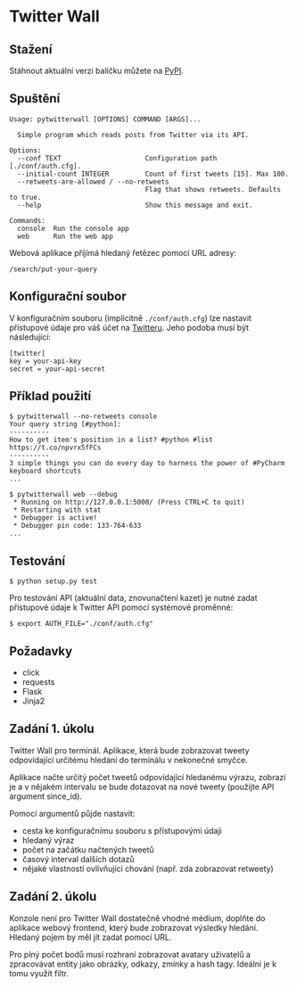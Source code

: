 # Twitter Wall

## Stažení

Stáhnout aktuální verzi balíčku můžete na [PyPI](https://testpypi.python.org/pypi/pytwitterwall/).

## Spuštění

```
Usage: pytwitterwall [OPTIONS] COMMAND [ARGS]...

  Simple program which reads posts from Twitter via its API.

Options:
  --conf TEXT                     Configuration path [./conf/auth.cfg].
  --initial-count INTEGER         Count of first tweets [15]. Max 100.
  --retweets-are-allowed / --no-retweets
                                  Flag that shows retweets. Defaults to true.
  --help                          Show this message and exit.

Commands:
  console  Run the console app
  web      Run the web app
```

Webová aplikace příjímá hledaný řetězec pomocí URL adresy:

```
/search/put-your-query
```

## Konfigurační soubor

V konfiguračním souboru (implicitně `./conf/auth.cfg`) lze nastavit přístupové údaje pro váš účet na [Twitteru](https://twitter.com/). Jeho podoba musí být následující:

```
[twitter]
key = your-api-key
secret = your-api-secret
```

## Příklad použití

```
$ pytwitterwall --no-retweets console
Your query string [#python]:
----------
How to get item's position in a list? #python #list https://t.co/npvrx5fFCs
----------
3 simple things you can do every day to harness the power of #PyCharm keyboard shortcuts
...
```

```
$ pytwitterwall web --debug
 * Running on http://127.0.0.1:5000/ (Press CTRL+C to quit)
 * Restarting with stat
 * Debugger is active!
 * Debugger pin code: 133-764-633
...
```

## Testování

```
$ python setup.py test
```

Pro testování API (aktuální data, znovunačtení kazet) je nutné zadat přístupové údaje k Twitter API pomocí systémové proměnné:

```
$ export AUTH_FILE="./conf/auth.cfg"
```

## Požadavky

* click
* requests
* Flask
* Jinja2

## Zadání 1. úkolu

Twitter Wall pro terminál. Aplikace, která bude zobrazovat tweety odpovídající určitému hledání do terminálu v nekonečné smyčce.

Aplikace načte určitý počet tweetů odpovídající hledanému výrazu, zobrazí je a v nějakém intervalu se bude dotazovat na nové tweety (použijte API argument since_id).

Pomocí argumentů půjde nastavit:

* cesta ke konfiguračnímu souboru s přístupovými údaji
* hledaný výraz
* počet na začátku načtených tweetů
* časový interval dalších dotazů
* nějaké vlastnosti ovlivňující chování (např. zda zobrazovat retweety)

## Zadání 2. úkolu

Konzole není pro Twitter Wall dostatečně vhodné médium, doplňte do aplikace webový frontend, který bude zobrazovat výsledky hledání. Hledaný pojem by měl jít zadat pomocí URL.

Pro plný počet bodů musí rozhraní zobrazovat avatary uživatelů a zpracovávat entity jako obrázky, odkazy, zmínky a hash tagy. Ideální je k tomu využít filtr.
